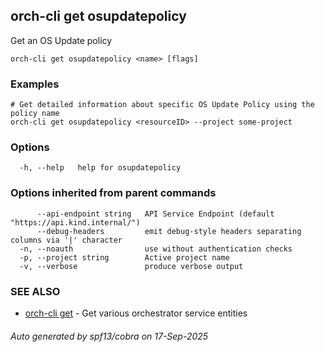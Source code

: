 ## orch-cli get osupdatepolicy

Get an OS Update policy

```
orch-cli get osupdatepolicy <name> [flags]
```

### Examples

```
# Get detailed information about specific OS Update Policy using the policy name
orch-cli get osupdatepolicy <resourceID> --project some-project
```

### Options

```
  -h, --help   help for osupdatepolicy
```

### Options inherited from parent commands

```
      --api-endpoint string   API Service Endpoint (default "https://api.kind.internal/")
      --debug-headers         emit debug-style headers separating columns via '|' character
  -n, --noauth                use without authentication checks
  -p, --project string        Active project name
  -v, --verbose               produce verbose output
```

### SEE ALSO

* [orch-cli get](orch-cli_get.md)	 - Get various orchestrator service entities

###### Auto generated by spf13/cobra on 17-Sep-2025

